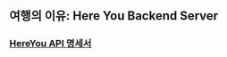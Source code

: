 ## 여행의 이유: Here You Backend Server
### [HereYou API 명세서](https://sally626.notion.site/Here-You-API-82ea908d839f4f8e90e9611160ab469a?pvs=4)
